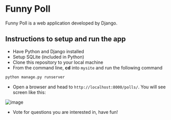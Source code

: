 # Funny Poll

Funny Poll is a web application developed by Django.

## Instructions to setup and run the app

- Have Python and Django installed
- Setup SQLite (included in Python)
- Clone this repository to your local machine
- From the command line, **cd** into `mysite` and run the following command

```bash
python manage.py runserver
```
- Open a browser and head to `http://localhost:8000/polls/`. You will see screen like this:

![image](https://github.com/Bonsoirrr/Poll-Application_Django/blob/master/homepage.png)

- Vote for questions you are interested in, have fun!
